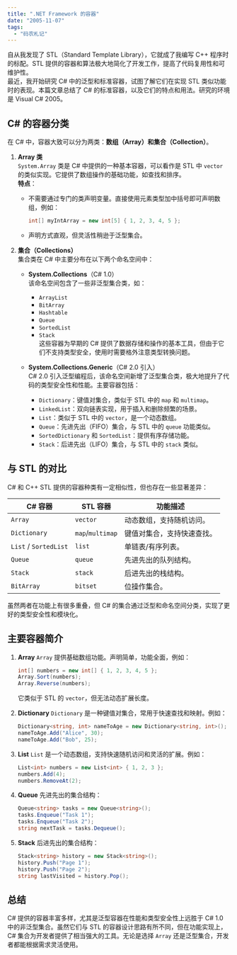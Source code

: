 ```yaml
---
title: ".NET Framework 的容器"
date: "2005-11-07"
tags: 
  - "码农札记"
---
```


自从我发现了 STL（Standard Template Library），它就成了我编写 C++ 程序时的标配。STL 提供的容器和算法极大地简化了开发工作，提高了代码复用性和可维护性。  
最近，我开始研究 C# 中的泛型和标准容器，试图了解它们在实现 STL 类似功能时的表现。本篇文章总结了 C# 的标准容器，以及它们的特点和用法。研究的环境是 Visual C# 2005。


## C# 的容器分类

在 C# 中，容器大致可以分为两类：**数组（Array）**和**集合（Collection）**。

1. **Array 类**  
   `System.Array` 类是 C# 中提供的一种基本容器，可以看作是 STL 中 `vector` 的类似实现。它提供了数组操作的基础功能，如查找和排序。  
   **特点**：
   - 不需要通过专门的类声明变量。直接使用元素类型加中括号即可声明数组，例如：  
     ```csharp
     int[] myIntArray = new int[5] { 1, 2, 3, 4, 5 };
     ```
   - 声明方式直观，但灵活性稍逊于泛型集合。

2. **集合（Collections）**  
   集合类在 C# 中主要分布在以下两个命名空间中：  
   - **System.Collections**（C# 1.0）  
     该命名空间包含了一些非泛型集合类，如：  
     - `ArrayList`
     - `BitArray`
     - `Hashtable`
     - `Queue`
     - `SortedList`
     - `Stack`  
     这些容器为早期的 C# 提供了数据存储和操作的基本工具，但由于它们不支持类型安全，使用时需要格外注意类型转换问题。

   - **System.Collections.Generic**（C# 2.0 引入）  
     C# 2.0 引入泛型编程后，该命名空间新增了泛型集合类，极大地提升了代码的类型安全性和性能。主要容器包括：  
     - `Dictionary`：键值对集合，类似于 STL 中的 `map` 和 `multimap`。  
     - `LinkedList`：双向链表实现，用于插入和删除频繁的场景。  
     - `List`：类似于 STL 中的 `vector`，是一个动态数组。  
     - `Queue`：先进先出（FIFO）集合，与 STL 中的 `queue` 功能类似。  
     - `SortedDictionary` 和 `SortedList`：提供有序存储功能。  
     - `Stack`：后进先出（LIFO）集合，与 STL 中的 `stack` 类似。



## 与 STL 的对比

C# 和 C++ STL 提供的容器种类有一定相似性，但也存在一些显著差异：  

| **C# 容器**                   | **STL 容器**              | **功能描述**                       |
|-------------------------------|--------------------------|-----------------------------------|
| `Array`                       | `vector`                | 动态数组，支持随机访问。           |
| `Dictionary`                  | `map`/`multimap`        | 键值对集合，支持快速查找。         |
| `List` / `SortedList`         | `list`                  | 单链表/有序列表。                 |
| `Queue`                       | `queue`                 | 先进先出的队列结构。               |
| `Stack`                       | `stack`                 | 后进先出的栈结构。                 |
| `BitArray`                    | `bitset`                | 位操作集合。                      |

虽然两者在功能上有很多重叠，但 C# 的集合通过泛型和命名空间分类，实现了更好的类型安全性和模块化。


## 主要容器简介

1. **Array**
   `Array` 提供基础数组功能。声明简单，功能全面，例如：  
   ```csharp
   int[] numbers = new int[] { 1, 2, 3, 4, 5 };
   Array.Sort(numbers);
   Array.Reverse(numbers);
   ```
   它类似于 STL 的 `vector`，但无法动态扩展长度。

2. **Dictionary**
   `Dictionary` 是一种键值对集合，常用于快速查找和映射。例如：  
   ```csharp
   Dictionary<string, int> nameToAge = new Dictionary<string, int>();
   nameToAge.Add("Alice", 30);
   nameToAge.Add("Bob", 25);
   ```

3. **List**
   `List` 是一个动态数组，支持快速随机访问和灵活的扩展。例如：  
   ```csharp
   List<int> numbers = new List<int> { 1, 2, 3 };
   numbers.Add(4);
   numbers.RemoveAt(2);
   ```

4. **Queue**
   先进先出的集合结构：  
   ```csharp
   Queue<string> tasks = new Queue<string>();
   tasks.Enqueue("Task 1");
   tasks.Enqueue("Task 2");
   string nextTask = tasks.Dequeue();
   ```

5. **Stack**
   后进先出的集合结构：  
   ```csharp
   Stack<string> history = new Stack<string>();
   history.Push("Page 1");
   history.Push("Page 2");
   string lastVisited = history.Pop();
   ```


## 总结

C# 提供的容器丰富多样，尤其是泛型容器在性能和类型安全性上远胜于 C# 1.0 中的非泛型集合。虽然它们与 STL 的容器设计思路有所不同，但在功能实现上，C# 集合为开发者提供了相当强大的工具。无论是选择 `Array` 还是泛型集合，开发者都能根据需求灵活使用。  
